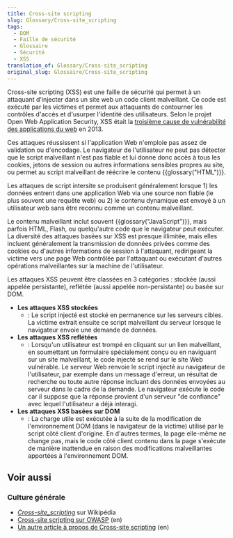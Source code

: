 ```yaml
---
title: Cross-site scripting
slug: Glossary/Cross-site_scripting
tags:
  - DOM
  - Faille de sécurité
  - Glossaire
  - Sécurité
  - XSS
translation_of: Glossary/Cross-site_scripting
original_slug: Glossaire/Cross-site_scripting
---
```


Cross-site scripting (XSS) est une faille de sécurité qui permet à un attaquant d'injecter dans un site web un code client malveillant. Ce code est exécuté par les victimes et permet aux attaquants de contourner les contrôles d'accès et d'usurper l'identité des utilisateurs. Selon le projet Open Web Application Security, XSS était la [troisième cause de vulnérabilité des applications du web](https://www.owasp.org/index.php/Top_10_2013-Top_10) en 2013.

Ces attaques réussissent si l'application Web n'emploie pas assez de validation ou d'encodage. Le navigateur de l'utilisateur ne peut pas détecter que le script malveillant n'est pas fiable et lui donne donc accès à tous les cookies, jetons de session ou autres informations sensibles propres au site, ou permet au script malveillant de réécrire le contenu {{glossary("HTML")}}.

Les attaques de script intersite se produisent généralement lorsque 1) les données entrent dans une application Web via une source non fiable (le plus souvent une requête web) ou 2) le contenu dynamique est envoyé à un utilisateur web sans être reconnu comme un contenu malveillant.

Le contenu malveillant inclut souvent {{glossary("JavaScript")}}, mais parfois HTML, Flash, ou quelqu'autre code que le navigateur peut exécuter. La diversité des attaques basées sur XSS est presque illimitée, mais elles incluent généralement la transmission de données privées comme des cookies ou d'autres informations de session à l'attaquant, redirigeant la victime vers une page Web contrôlée par l'attaquant ou exécutant d'autres opérations malveillantes sur la machine de l'utilisateur.

Les attaques XSS peuvent être classées en 3 catégories : stockée (aussi appelée persistante), reflétée (aussi appelée non-persistante) ou basée sur DOM.

- **Les attaques XSS stockées**
  - : Le script injecté est stocké en permanence sur les serveurs cibles. La victime extrait ensuite ce script malveillant du serveur lorsque le navigateur envoie une demande de données.
- **Les attaques XSS reflétées**
  - : Lorsqu'un utilisateur est trompé en cliquant sur un lien malveillant, en soumettant un formulaire spécialement conçu ou en naviguant sur un site malveillant, le code injecté se rend sur le site Web vulnérable. Le serveur Web renvoie le script injecté au navigateur de l'utilisateur, par exemple dans un message d'erreur, un résultat de recherche ou toute autre réponse incluant des données envoyées au serveur dans le cadre de la demande. Le navigateur exécute le code car il suppose que la réponse provient d'un serveur "de confiance" avec lequel l'utilisateur a déjà interagi.
- **Les attaques XSS basées sur DOM**
  - : La charge utile est exécutée à la suite de la modification de l'environnement DOM (dans le navigateur de la victime) utilisé par le script côté client d'origine. En d'autres termes, la page elle-même ne change pas, mais le code côté client contenu dans la page s'exécute de manière inattendue en raison des modifications malveillantes apportées à l'environnement DOM.

## Voir aussi

### Culture générale

- [<i lang="en">Cross-site_scripting</i>](https://fr.wikipedia.org/wiki/Cross-site_scripting) sur Wikipédia
- [Cross-site scripting sur OWASP](https://www.owasp.org/index.php/XSS) (en)
- [Un autre article à propos de Cross-site scripting](http://www.acunetix.com/blog/web-security-zone/articles/dom-xss-explained/) (en)
